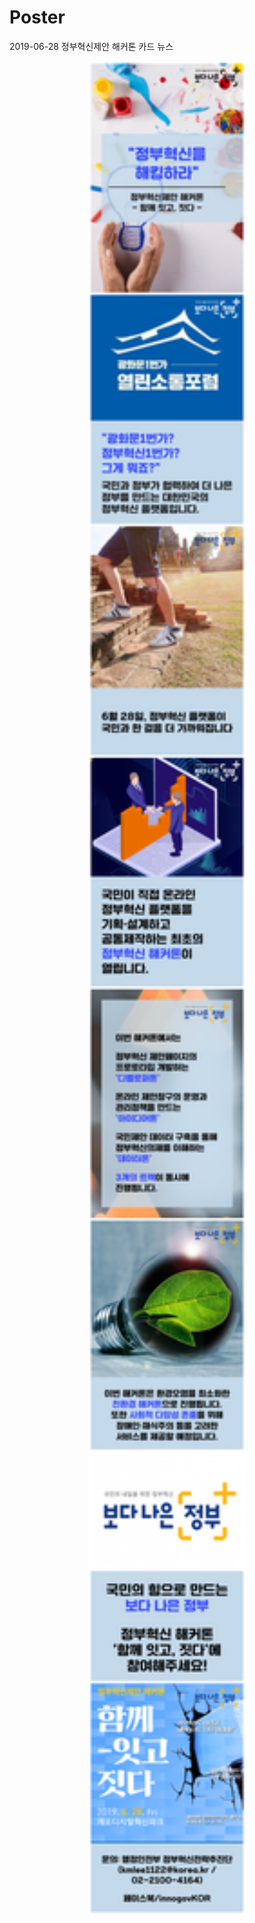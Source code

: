 # Poster

2019-06-28 정부혁신제안 해커톤 카드 뉴스

<p align="center">
	<img src="./image/tyle-otz-vertical.png" width="50%"></img>
</p>
